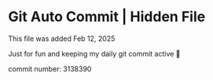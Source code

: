 # Git Auto Commit | Hidden File

This file was added Feb 12, 2025

Just for fun and keeping my daily git commit active 🤪

commit number: 3138390
